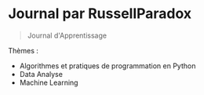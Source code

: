 # Journal par RussellParadox
> Journal d'Apprentissage

Thèmes :
*  Algorithmes et pratiques de programmation en Python
*  Data Analyse
*  Machine Learning
